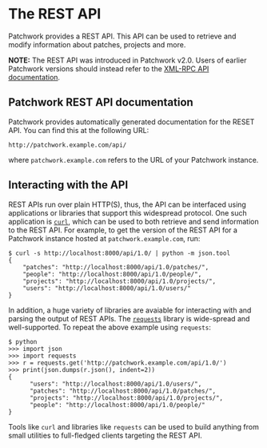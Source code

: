# The REST API

Patchwork provides a REST API. This API can be used to retrieve and modify
information about patches, projects and more.

**NOTE:** The REST API was introduced in Patchwork v2.0. Users of earlier
Patchwork versions should instead refer to the [XML-RPC API
documentation][doc-xmlrpc].

## Patchwork REST API documentation

Patchwork provides automatically generated documentation for the RESET API.
You can find this at the following URL:

    http://patchwork.example.com/api/

where `patchwork.example.com` refers to the URL of your Patchwork instance.

## Interacting with the API

REST APIs run over plain HTTP(S), thus, the API can be interfaced using
applications or libraries that support this widespread protocol. One such
application is [`curl`][ref-curl], which can be used to both retrieve and send
information to the REST API. For example, to get the version of the REST API
for a Patchwork instance hosted at `patchwork.example.com`, run:

    $ curl -s http://localhost:8000/api/1.0/ | python -m json.tool
    {
        "patches": "http://localhost:8000/api/1.0/patches/",
        "people": "http://localhost:8000/api/1.0/people/",
        "projects": "http://localhost:8000/api/1.0/projects/",
        "users": "http://localhost:8000/api/1.0/users/"
    }

In addition, a huge variety of libraries are avaiable for interacting with and
parsing the output of REST APIs. The [`requests`][ref-requests] library is
wide-spread and well-supported. To repeat the above example using `requests`:

    $ python
    >>> import json
    >>> import requests
    >>> r = requests.get('http://patchwork.example.com/api/1.0/')
    >>> print(json.dumps(r.json(), indent=2))
    {
          "users": "http://localhost:8000/api/1.0/users/",
          "patches": "http://localhost:8000/api/1.0/patches/",
          "projects": "http://localhost:8000/api/1.0/projects/",
          "people": "http://localhost:8000/api/1.0/people/"
    }

Tools like `curl` and libraries like `requests` can be used to build anything
from small utilities to full-fledged clients targeting the REST API.

[doc-xmlrpc]: xmlrpc.md
[ref-curl]: https://curl.haxx.se/
[ref-requests]: http://docs.python-requests.org/en/master/
